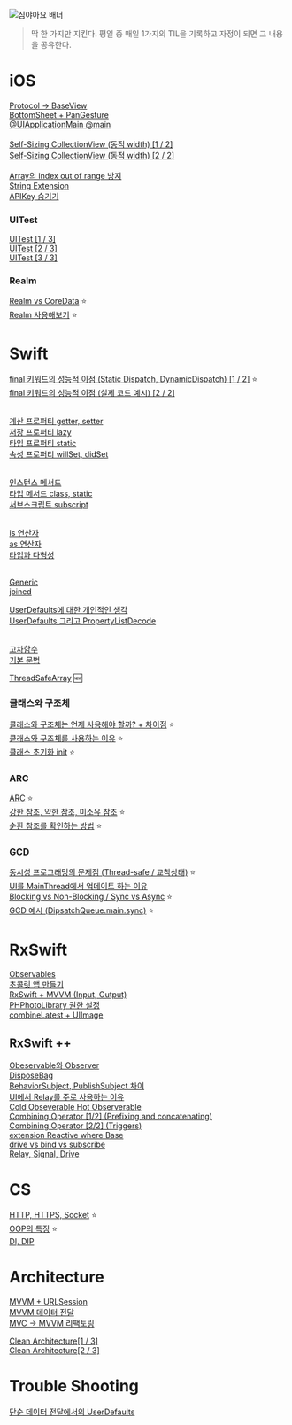 ![심야아요 배너](https://user-images.githubusercontent.com/61109660/167799338-ab43eea4-8396-4f9b-be2f-99c57d9b2982.png)
> 딱 한 가지만 지킨다. 평일 중 매일 1가지의 TIL을 기록하고 자정이 되면 그 내용을 공유한다.

# iOS
 [Protocol -> BaseView](https://github.com/seungchan2/TIL/issues/6) </br>
 [BottomSheet + PanGesture](https://github.com/seungchan2/TIL/issues/8)  </br>
 [@UIApplicationMain @main](https://github.com/seungchan2/TIL/issues/22) </br> </br>
 [Self-Sizing CollectionView (동적 width) [1 / 2]](https://github.com/seungchan2/TIL/issues/25) </br> 
 [Self-Sizing CollectionView (동적 width) [2 / 2]](https://github.com/seungchan2/TIL/issues/27) </br>  </br> 
 [Array의 index out of range 방지](https://github.com/seungchan2/TIL/issues/53)  </br> 
 [String Extension](https://github.com/seungchan2/TIL/issues/70) </br>
 [APIKey 숨기기](https://github.com/seungchan2/TIL/issues/78)</br> 
 
 ### UITest
 [UITest [1 / 3]](https://github.com/seungchan2/TIL/issues/83)</br> 
 [UITest [2 / 3]](https://github.com/seungchan2/TIL/issues/84)</br> 
 [UITest [3 / 3]](https://github.com/seungchan2/TIL/issues/85)</br> 
 
 ### Realm 
 [Realm vs CoreData](https://github.com/seungchan2/TIL/issues/66)  ⭐️ </br> 
 [Realm 사용해보기](https://github.com/seungchan2/TIL/issues/67) ⭐️ </br> 
 
# Swift
 [final 키워드의 성능적 이점 (Static Dispatch, DynamicDispatch) [1 / 2]](https://github.com/seungchan2/TIL/issues/15) ⭐️ </br> 
 [final 키워드의 성능적 이점 (실제 코드 예시) [2 / 2]](https://github.com/seungchan2/TIL/issues/14) </br>  </br> 
 
 
 [계산 프로퍼티 getter, setter](https://github.com/seungchan2/TIL/issues/37) </br>
 [저장 프로퍼티 lazy](https://github.com/seungchan2/TIL/issues/26)  </br>
 [타입 프로퍼티 static](https://github.com/seungchan2/TIL/issues/44) </br>
 [속성 프로퍼티 willSet, didSet](https://github.com/seungchan2/TIL/issues/45) </br> </br>
 
 [인스턴스 메서드](https://github.com/seungchan2/TIL/issues/46)  </br>
 [타입 메서드 class, static](https://github.com/seungchan2/TIL/issues/47) </br>
 [서브스크립트 subscript](https://github.com/seungchan2/TIL/issues/48)  </br> </br>
 
 [is 연산자](https://github.com/seungchan2/TIL/issues/50)  </br>
 [as 연산자](https://github.com/seungchan2/TIL/issues/51)  </br>
 [타입과 다형성](https://github.com/seungchan2/TIL/issues/52)  </br> </br>

 [Generic](https://github.com/seungchan2/TIL/issues/72) </br>
 [joined](https://github.com/seungchan2/TIL/issues/74) </br>

 

 [UserDefaults에 대한 개인적인 생각](https://github.com/seungchan2/TIL/issues/30) </br>
 [UserDefaults 그리고 PropertyListDecode](https://github.com/seungchan2/TIL/issues/31)  </br>  </br> 
 
 
 
 
 [고차함수](https://github.com/seungchan2/TIL/issues/18) </br>
 [기본 문법](https://github.com/seungchan2/TIL/issues/23) 
 
 [ThreadSafeArray](https://github.com/seungchan2/TIL/issues/115) 🆕 </br>


### 클래스와 구조체
[클래스와 구조체는 언제 사용해야 할까? + 차이점](https://github.com/seungchan2/TIL/issues/2) ⭐️ </br>
[클래스와 구조체를 사용하는 이유](https://github.com/seungchan2/TIL/issues/41) ⭐️ </br>
[클래스 초기화 init](https://github.com/seungchan2/TIL/issues/24) ⭐ </br>

### ARC
[ARC](https://github.com/seungchan2/TIL/issues/3) ⭐️  </br> 
[강한 참조, 약한 참조, 미소유 참조](https://github.com/seungchan2/TIL/issues/58) ⭐️  </br> 
[순환 참조를 확인하는 방법](https://github.com/seungchan2/TIL/issues/7) ⭐️  </br>

### GCD
[동시성 프로그래밍의 문제점 (Thread-safe / 교착상태)](https://github.com/seungchan2/TIL/issues/10) ⭐️</br>
[UI를 MainThread에서 업데이트 하는 이유](https://github.com/seungchan2/TIL/issues/11)</br>
[Blocking vs Non-Blocking / Sync vs Async](https://github.com/seungchan2/TIL/issues/4) ⭐️</br>
[GCD 예시 (DipsatchQueue.main.sync)](https://github.com/seungchan2/TIL/issues/54) ⭐️ </br>

# RxSwift
[Observables](https://github.com/seungchan2/TIL/issues/16)</br>
[초콜릿 앱 만들기](https://github.com/seungchan2/TIL/issues/32)</br>
[RxSwift + MVVM (Input, Output)](https://github.com/seungchan2/TIL/issues/34) </br>
[PHPhotoLibrary 권한 설정](https://github.com/seungchan2/TIL/issues/38) </br>
[combineLatest + UIImage](https://github.com/seungchan2/TIL/issues/39) </br>

## RxSwift ++
[Obeservable와 Observer](https://github.com/seungchan2/RxSwift_Study/issues/1)</br>
[DisposeBag](https://github.com/seungchan2/RxSwift_Study/issues/2)</br>
[BehaviorSubject, PublishSubject 차이](https://github.com/seungchan2/RxSwift_Study/issues/3)</br>
[UI에서 Relay를 주로 사용하는 이유](https://github.com/seungchan2/RxSwift_Study/issues/4)</br>
[Cold Obseverable Hot Observerable](https://github.com/seungchan2/RxSwift_Study/issues/5)</br>
[Combining Operator [1/2] (Prefixing and concatenating)](https://github.com/seungchan2/RxSwift_Study/issues/6)</br>
[Combining Operator [2/2] (Triggers)](https://github.com/seungchan2/RxSwift_Study/issues/9)</br>
[extension Reactive where Base](https://github.com/seungchan2/RxSwift_Study/issues/10)</br>
[drive vs bind vs subscribe](https://github.com/seungchan2/RxSwift_Study/issues/11) </br>
[Relay, Signal, Drive](https://github.com/seungchan2/RxSwift_Study/issues/12) </br>

# CS
[HTTP, HTTPS, Socket](https://github.com/seungchan2/TIL/issues/5) ⭐️ </br>
[OOP의 특징](https://github.com/seungchan2/TIL/issues/42) ⭐️ </br>
[DI, DIP](https://github.com/seungchan2/TIL/issues/79) </br>

# Architecture
[MVVM + URLSession](https://github.com/seungchan2/TIL/issues/69) </br> 
[MVVM 데이터 전달](https://github.com/seungchan2/TIL/issues/73) </br>
[MVC -> MVVM 리팩토링](https://github.com/seungchan2/TIL/issues/76) </br>

[Clean Architecture[1 / 3]](https://github.com/seungchan2/TIL/issues/80) </br>
[Clean Architecture[2 / 3]](https://github.com/seungchan2/TIL/issues/81) </br>

# Trouble Shooting

[단순 데이터 전달에서의 UserDefaults](https://github.com/seungchan2/TIL/issues/1) 
